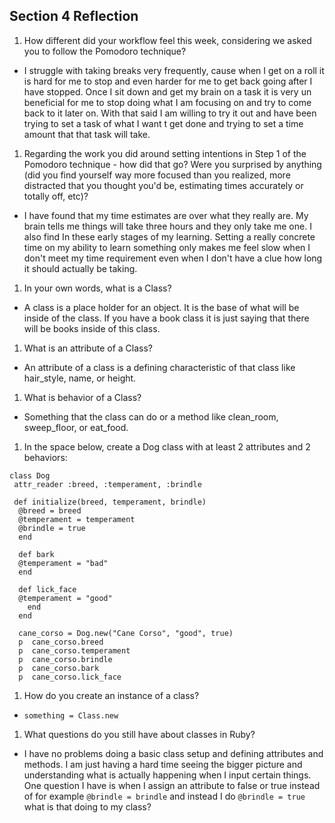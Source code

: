 ## Section 4 Reflection

1. How different did your workflow feel this week, considering we asked you to follow the Pomodoro technique?

  * I struggle with taking breaks very frequently, cause when I get on a roll it is hard for me to stop and even harder for me to get back going after I have stopped. Once I sit down and get my brain on a task it is very un beneficial for me to stop doing what I am focusing on and try to come back to it later on.  With that said I am willing to try it out and have been trying to set a task of what I want t get done and trying to set a time amount that that task will take.

1. Regarding the work you did around setting intentions in Step 1 of the Pomodoro technique - how did that go? Were you surprised by anything (did you find yourself way more focused than you realized, more distracted that you thought you'd be, estimating times accurately or totally off, etc)?

  * I have found that my time estimates are over what they really are.  My brain tells me things will take three hours and they only take me one.  I also find In these early stages of my learning. Setting a really concrete time on my ability to learn something only makes me feel slow when I don't meet my time requirement even when I don't have a clue how long it should actually be taking.

1. In your own words, what is a Class?

  * A class is a place holder for an object.  It is the base of what will be inside of the class.  If you have a book class it is just saying that there will be books inside of this class.

1. What is an attribute of a Class?

  * An attribute of a class is a defining characteristic of that class like hair_style, name, or height.

1. What is behavior of a Class?

  * Something that the class can do or a method like clean_room, sweep_floor, or eat_food.

1. In the space below, create a Dog class with at least 2 attributes and 2 behaviors:

```
class Dog
 attr_reader :breed, :temperament, :brindle

 def initialize(breed, temperament, brindle)
  @breed = breed
  @temperament = temperament
  @brindle = true
  end

  def bark
  @temperament = "bad"
  end

  def lick_face
  @temperament = "good"
    end
  end

  cane_corso = Dog.new("Cane Corso", "good", true)
  p  cane_corso.breed
  p  cane_corso.temperament
  p  cane_corso.brindle
  p  cane_corso.bark
  p  cane_corso.lick_face

```

1. How do you create an instance of a class?

  * `something = Class.new`

1. What questions do you still have about classes in Ruby?
  * I have no problems doing a basic class setup and defining attributes and methods. I am just having a hard time seeing the bigger picture and understanding what is actually happening when I input certain things. One question I have is when I assign an attribute to false or true instead of for example `@brindle = brindle` and instead I do `@brindle = true` what is that doing to my class?
